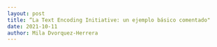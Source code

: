 ```yaml
---
layout: post
title: “La Text Encoding Initiative: un ejemplo básico comentado"
date: 2021-10-11
author: Mila Dvorquez-Herrera
---
```

